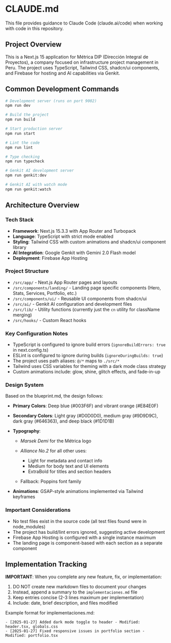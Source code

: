 # CLAUDE.md

This file provides guidance to Claude Code (claude.ai/code) when working with code in this repository.

## Project Overview

This is a Next.js 15 application for Métrica DIP (Dirección Integral de Proyectos), a company focused on infrastructure project management in Peru. The project uses TypeScript, Tailwind CSS, shadcn/ui components, and Firebase for hosting and AI capabilities via Genkit.

## Common Development Commands

```bash
# Development server (runs on port 9002)
npm run dev

# Build the project
npm run build

# Start production server
npm run start

# Lint the code
npm run lint

# Type checking
npm run typecheck

# Genkit AI development server
npm run genkit:dev

# Genkit AI with watch mode
npm run genkit:watch
```

## Architecture Overview

### Tech Stack
- **Framework**: Next.js 15.3.3 with App Router and Turbopack
- **Language**: TypeScript with strict mode enabled
- **Styling**: Tailwind CSS with custom animations and shadcn/ui component library
- **AI Integration**: Google Genkit with Gemini 2.0 Flash model
- **Deployment**: Firebase App Hosting

### Project Structure
- `/src/app/` - Next.js App Router pages and layouts
- `/src/components/landing/` - Landing page specific components (Hero, Stats, Services, Portfolio, etc.)
- `/src/components/ui/` - Reusable UI components from shadcn/ui
- `/src/ai/` - Genkit AI configuration and development files
- `/src/lib/` - Utility functions (currently just the `cn` utility for className merging)
- `/src/hooks/` - Custom React hooks

### Key Configuration Notes
- TypeScript is configured to ignore build errors (`ignoreBuildErrors: true` in next.config.ts)
- ESLint is configured to ignore during builds (`ignoreDuringBuilds: true`)
- The project uses path aliases: `@/*` maps to `./src/*`
- Tailwind uses CSS variables for theming with a dark mode class strategy
- Custom animations include: glow, shine, glitch effects, and fade-in-up

### Design System

Based on the blueprint.md, the design follows:

* **Primary Colors**: Deep blue (#003F6F) and vibrant orange (#E84E0F)
* **Secondary Colors**: Light gray (#D0D0D0), medium gray (#9D9D9C), dark gray (#646363), and deep black (#1D1D1B)
* **Typography**:

  * *Marsek Demi* for the Métrica logo
  * *Alliance No.2* for all other uses:

    * Light for metadata and contact info
    * Medium for body text and UI elements
    * ExtraBold for titles and section headers
  * Fallback: Poppins font family
* **Animations**: GSAP-style animations implemented via Tailwind keyframes

### Important Considerations

- No test files exist in the source code (all test files found were in node_modules)
- The project has build/lint errors ignored, suggesting active development
- Firebase App Hosting is configured with a single instance maximum
- The landing page is component-based with each section as a separate component

## Implementation Tracking

**IMPORTANT**: When you complete any new feature, fix, or implementation:
1. DO NOT create new markdown files to document your changes
2. Instead, append a summary to the `implementaciones.md` file
3. Keep entries concise (2-3 lines maximum per implementation)
4. Include: date, brief description, and files modified

Example format for implementaciones.md:
```
- [2025-01-27] Added dark mode toggle to header - Modified: header.tsx, globals.css
- [2025-01-27] Fixed responsive issues in portfolio section - Modified: portfolio.tsx
```